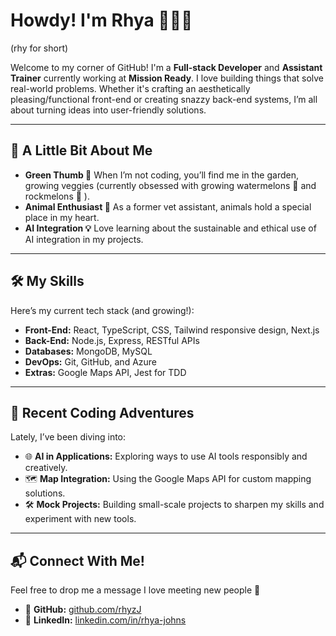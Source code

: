 # Howdy! I'm Rhya 👩🏼‍🌾
(rhy for short)

Welcome to my corner of GitHub! I'm a **Full-stack Developer** and **Assistant Trainer** currently working at **Mission Ready**. I love building things that solve real-world problems. Whether it's crafting an aesthetically pleasing/functional front-end or creating snazzy back-end systems, I’m all about turning ideas into user-friendly solutions.  

---

## 🌟 A Little Bit About Me  

-  **Green Thumb  🌱**  When I’m not coding, you’ll find me in the garden, growing veggies (currently obsessed with growing watermelons 🍉 and rockmelons 🍈 ).  
-  **Animal Enthusiast  🐾** As a former vet assistant, animals hold a special place in my heart.  
-  **AI Integration  💡**  Love learning about the sustainable and ethical use of AI integration in my projects.

---

## 🛠️ My Skills  

Here’s my current tech stack (and growing!):  
- **Front-End:** React, TypeScript, CSS, Tailwind responsive design, Next.js  
- **Back-End:** Node.js, Express, RESTful APIs  
- **Databases:** MongoDB, MySQL  
- **DevOps:** Git, GitHub, and Azure  
- **Extras:** Google Maps API, Jest for TDD

---

## 🌱 Recent Coding Adventures  

Lately, I’ve been diving into:  
- 🌐 **AI in Applications:** Exploring ways to use AI tools responsibly and creatively.  
- 🗺️ **Map Integration:** Using the Google Maps API for custom mapping solutions.
- 🛠️ **Mock Projects:** Building small-scale projects to sharpen my skills and experiment with new tools.    

---

## 📬 Connect With Me!

Feel free to drop me a message I love meeting new people 💖 

- 🌟 **GitHub:** [github.com/rhyzJ](https://github.com/rhyzJ)  
- 💼 **LinkedIn:** [linkedin.com/in/rhya-johns](https://linkedin.com/in/rhya-johns)
